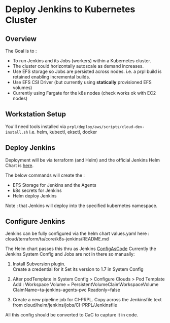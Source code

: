 Deploy Jenkins to Kubernetes Cluster
====================================

Overview
---------
The Goal is to :
- To run Jenkins and its Jobs (workers) within a Kubernetes cluster.
- The cluster could horizontally autoscale as demand increases.
- Use EFS storage so Jobs are persisted across nodes. i.e. a prpl build is retained enabling incremental builds.
- Use EFS CSI Driver (but currently using **statically** provisioned EFS volumes)
- Currently using Fargate for the k8s nodes (check works ok with EC2 nodes)

Workstation Setup
-----------------
You'll need tools installed via ```prpl/deploy/aws/scripts/cloud-dev-install.sh```
i.e. helm, kubectl, eksctl, docker

Deploy Jenkins
--------------
Deployment will be via terraform (and Helm) and the official Jenkins Helm Chart is [here](https://charts.jenkins.io/).

The below commands will create the :
- EFS Storage for Jenkins and the Agents
- k8s secrets for Jenkins
- Helm deploy Jenkins

Note : that Jenkins will deploy into the specified kubernetes namespace.


Configure Jenkins
-------------------
Jenkins can be fully configured via the helm chart values.yaml here :
cloud/terraform/ta/core/k8s-jenkins/README.md

The Helm chart passes this thru as Jenkins [ConfigAsCode](https://github.com/jenkinsci/configuration-as-code-plugin/blob/master/README.md)
Currently the Jenkins System Config and Jobs are not in there so manually:
1) Install Subversion plugin.  
   Create a credential for it
   Set its version to 1.7 in System Config

2) Alter podTemplate in System Config > Configure Clouds > Pod Template 
   Add :
   Workspace Volume = PersistentVolumeClaimWorkspaceVolume
   ClaimName=ta-jenkins-agents-pvc
   Readonly=false

3) Create a new pipeline job for CI-PRPL.
Copy across the Jenkinsfile text from cloud/helm/jenkins/jobs/CI-PRPL/Jenkinsfile
   
All this config should be converted to CaC to capture it in code.
